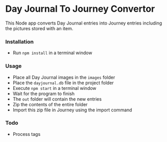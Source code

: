 # Day Journal To Journey Convertor
This Node app converts Day Journal entries into Journey entries including the pictures stored with an item.

### Installation
* Run `npm install` in a terminal window

### Usage
* Place all Day Journal images in the `images` folder
* Place the `dayjournal.db` file in the project folder
* Execute `npm start` in a terminal window
* Wait for the program to finish
* The `out` folder will contain the new entries
* Zip the contents of the entire folder
* Import this zip file in Journey using the import command

### Todo
* Process tags